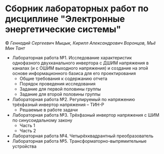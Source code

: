 # Сборник лабораторных работ по дисциплине "Электронные энергетические системы"
&copy; *Геннадий Сергеевич Мыцык, Кирилл Александрович Воронцов, Мьё Мин Тант*
* Лабораторная работа №1. Исследование характеристик однофазного двухканального  инвертора с ДШИМ напряжения в каналах (и с ОШИМ выходного напряжения) и создание на этой основе информационного базиса для его проектирования
  * Общие требования к содержанию отчета
  * Порядок проведения исследования
  * Задание для первой половины группы
  * Задание для второй половины группы
* Лабораторная работа №2. Регулируемый по напряжению трёхфазный инвертор напряжения – ТИН-Р
  * Решаемые в работе задачи
* Лабораторная работа №3. Трёхфазный инвертор напряжения с ШИМ по синусоидальному закону
  * Часть 1
  * Часть 2
* Лабораторная работа №4. Четырёхквадрантный преобразователь
* Лабораторная работа №5. Трансформаторно-выпрямительные устройства
